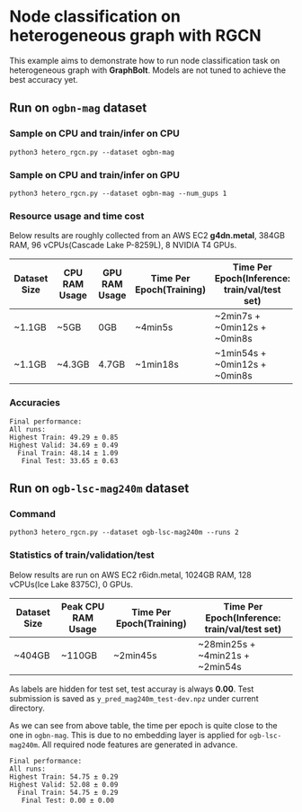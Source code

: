 # Node classification on heterogeneous graph with RGCN

This example aims to demonstrate how to run node classification task on heterogeneous graph with **GraphBolt**. Models are not tuned to achieve the best accuracy yet.

## Run on `ogbn-mag` dataset

### Sample on CPU and train/infer on CPU
```
python3 hetero_rgcn.py --dataset ogbn-mag
```

### Sample on CPU and train/infer on GPU
```
python3 hetero_rgcn.py --dataset ogbn-mag --num_gups 1
```

### Resource usage and time cost
Below results are roughly collected from an AWS EC2 **g4dn.metal**, 384GB RAM, 96 vCPUs(Cascade Lake P-8259L), 8 NVIDIA T4 GPUs.

| Dataset Size | CPU RAM Usage | GPU RAM Usage | Time Per Epoch(Training) | Time Per Epoch(Inference: train/val/test set)      |
| ------------ | ------------- | ----------| --------- | ---------------------------    |
| ~1.1GB       | ~5GB          | 0GB       | ~4min5s   | ~2min7s + ~0min12s + ~0min8s   |
| ~1.1GB       | ~4.3GB        | 4.7GB     | ~1min18s  | ~1min54s + ~0min12s + ~0min8s  |

### Accuracies
```
Final performance: 
All runs:
Highest Train: 49.29 ± 0.85
Highest Valid: 34.69 ± 0.49
  Final Train: 48.14 ± 1.09
   Final Test: 33.65 ± 0.63
```

## Run on `ogb-lsc-mag240m` dataset

### Command
```
python3 hetero_rgcn.py --dataset ogb-lsc-mag240m --runs 2
```

### Statistics of train/validation/test
Below results are run on AWS EC2 r6idn.metal, 1024GB RAM, 128 vCPUs(Ice Lake 8375C), 0 GPUs.

| Dataset Size | Peak CPU RAM Usage | Time Per Epoch(Training) | Time Per Epoch(Inference: train/val/test set) |
| ------------ | ------------- | ------------------------ | ------------------------- |
| ~404GB       | ~110GB        | ~2min45s                 | ~28min25s + ~4min21s + ~2min54s   |


As labels are hidden for test set, test accuray is always **0.00**. Test submission is saved as `y_pred_mag240m_test-dev.npz` under current directory.

As we can see from above table, the time per epoch is quite close to the one in `ogbn-mag`. This is due to no embedding layer is applied for `ogb-lsc-mag240m`. All required node features are generated in advance.
```
Final performance: 
All runs:
Highest Train: 54.75 ± 0.29
Highest Valid: 52.08 ± 0.09
  Final Train: 54.75 ± 0.29
   Final Test: 0.00 ± 0.00
```